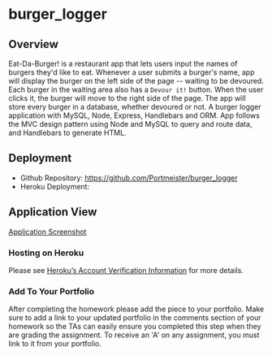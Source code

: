 # burger_logger

## Overview

Eat-Da-Burger! is a restaurant app that lets users input the names of burgers they'd like to eat. Whenever a user submits a burger's name, app will display the burger on the left side of the page -- waiting to be devoured. Each burger in the waiting area also has a `Devour it!` button. When the user clicks it, the burger will move to the right side of the page. The app will store every burger in a database, whether devoured or not. A burger logger application with MySQL, Node, Express, Handlebars and ORM. App follows the MVC design pattern using Node and MySQL to query and route data, and Handlebars to generate HTML.

## Deployment

- Github Repository: https://github.com/Portmeister/burger_logger
- Heroku Deployment: 

## Application View

[Application Screenshot](./public/assets/images/eatDaBurger.jpg)


### Hosting on Heroku

Please see [Heroku’s Account Verification Information](https://devcenter.heroku.com/articles/account-verification) for more details.

### Add To Your Portfolio

After completing the homework please add the piece to your portfolio. Make sure to add a link to your updated portfolio in the comments section of your homework so the TAs can easily ensure you completed this step when they are grading the assignment. To receive an 'A' on any assignment, you must link to it from your portfolio.